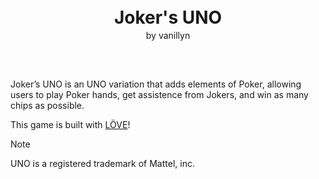 <h1 align="center" style="line-height: 100%; margin-top: 0.04in; margin-bottom: 0.08in; page-break-after: avoid"> Joker's UNO </h1>
<p align="center" style="line-height: 100%; margin-top: 0.04in; margin-bottom: 0.08in; page-break-after: avoid"> by vanillyn </p>
<p><br/>
<br/>


<p>Joker’s UNO is an UNO variation that adds elements of Poker, allowing users to play Poker hands, get assistence from Jokers, and win as many chips as possible.</p>

This game is built with [LÖVE](https://love2d.org/)!
  
> [!NOTE]
> UNO is a registered trademark of Mattel, inc.  
  


